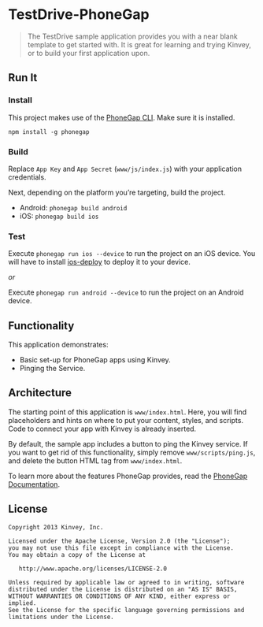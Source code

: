# TestDrive-PhoneGap

> The TestDrive sample application provides you with a near blank template to get started with. It is great for learning and trying Kinvey, or to build your first application upon.

## Run It

### Install
This project makes use of the [PhoneGap CLI](https://github.com/mwbrooks/phonegap-cli). Make sure it is installed.

`npm install -g phonegap`

### Build
Replace `App Key` and `App Secret` (`www/js/index.js`) with your application credentials.

Next, depending on the platform you’re targeting, build the project.

* Android: `phonegap build android`
* iOS: `phonegap build ios`

### Test

Execute `phonegap run ios --device` to run the project on an iOS device. You will have to install [ios-deploy](https://github.com/phonegap/ios-deploy#installation) to deploy it to your device.

*or*  

Execute `phonegap run android --device` to run the project on an Android device.

## Functionality
This application demonstrates:

* Basic set-up for PhoneGap apps using Kinvey.
* Pinging the Service.

## Architecture
The starting point of this application is `www/index.html`. Here, you will find placeholders and hints on where to put your content, styles, and scripts. Code to connect your app with Kinvey is already inserted.

By default, the sample app includes a button to ping the Kinvey service. If you want to get rid of this functionality, simply remove `www/scripts/ping.js`, and delete the button HTML tag from `www/index.html`.

To learn more about the features PhoneGap provides, read the [PhoneGap Documentation](http://docs.phonegap.com/en/latest/index.html).

## License

    Copyright 2013 Kinvey, Inc.

    Licensed under the Apache License, Version 2.0 (the "License");
    you may not use this file except in compliance with the License.
    You may obtain a copy of the License at

       http://www.apache.org/licenses/LICENSE-2.0

    Unless required by applicable law or agreed to in writing, software
    distributed under the License is distributed on an "AS IS" BASIS,
    WITHOUT WARRANTIES OR CONDITIONS OF ANY KIND, either express or implied.
    See the License for the specific language governing permissions and
    limitations under the License.
